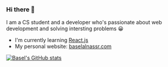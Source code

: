### Hi there 👋

I am a CS student and a developer who's passionate about web development and solving intersting problems 😀

- I'm currently learning [React.js](https://reactjs.org/)
- My personal website: [baselalnassr.com](https://www.baselalnassr.com/)

[![Basel's GitHub stats](https://github-readme-stats.vercel.app/api?username=mrbasel)](https://github.com/anuraghazra/github-readme-stats)
